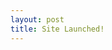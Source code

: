```yaml
---
layout: post
title: Site Launched!
---
```


<!-- ![placeholder](/public/images/fealty_logo.png "Large example image") -->